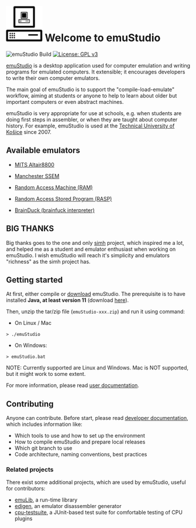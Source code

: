 # ![emuStudio logo](resources/logo-white.png "emuStudio logo") Welcome to emuStudio
![emuStudio Build](https://github.com/emustudio/emuStudio/workflows/emuStudio%20Build/badge.svg)
[![License: GPL v3](https://img.shields.io/badge/License-GPLv3-blue.svg)](https://www.gnu.org/licenses/gpl-3.0)

[emuStudio](https://www.emustudio.net/) is a desktop application used for computer emulation and writing programs
for emulated computers. It extensible; it encourages developers to write their own computer emulators.

The main goal of emuStudio is to support the "compile-load-emulate" workflow, aiming at students or anyone to help to learn about older but important computers or even abstract machines.

emuStudio is very appropriate for use at schools, e.g. when students are doing first steps in assembler, or when they are taught about computer history. For example, emuStudio is used at the [Technical University of Košice](http://www.fei.tuke.sk/en)
since 2007.

## Available emulators

* [MITS Altair8800](https://www.emustudio.net/documentation/user/altair8800/)

* [Manchester SSEM](https://www.emustudio.net/documentation/user/ssem/)

* [Random Access Machine (RAM)](https://www.emustudio.net/documentation/user/ram/)

* [Random Access Stored Program (RASP)](https://www.emustudio.net/documentation/user/rasp/) 

* [BrainDuck (brainfuck interpreter)](https://www.emustudio.net/documentation/user/brainduck/)

## BIG THANKS

Big thanks goes to the one and only [simh](http://simh.trailing-edge.com/) project, which inspired me a lot, and helped
me as a student and emulator enthusiast when working on emuStudio. I wish emuStudio will reach it's simplicity and
emulators "richness" as the simh project has.

## Getting started

At first, either compile or [download](https://www.emustudio.net/download/) emuStudio.
The prerequisite is to have installed **Java, at least version 11**
(download [here](https://www.oracle.com/java/technologies/javase-downloads.html)). 

Then, unzip the tar/zip file (`emuStudio-xxx.zip`) and run it using command:

- On Linux / Mac
```
> ./emuStudio
```

- On Windows:
```
> emuStudio.bat
```

NOTE: Currently supported are Linux and Windows. Mac is NOT supported, but it might work to some extent.

For more information, please read [user documentation](https://www.emustudio.net/documentation/user/introduction/).

## Contributing

Anyone can contribute. Before start, please read
[developer documentation](https://www.emustudio.net/documentation/developer/introduction/),
which includes information like:

- Which tools to use and how to set up the environment
- How to compile emuStudio and prepare local releases
- Which git branch to use
- Code architecture, naming conventions, best practices

### Related projects

There exist some additional projects, which are used by emuStudio, useful for contributors:
  
- [emuLib](https://github.com/emustudio/emuLib), a run-time library
- [edigen](https://github.com/emustudio/edigen), an emulator disassembler generator
- [cpu-testsuite](https://github.com/emustudio/cpu-testsuite), a JUnit-based test suite for comfortable testing of CPU
  plugins
